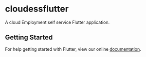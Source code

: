 # cloudessflutter

A cloud Employment self service Flutter application.

## Getting Started

For help getting started with Flutter, view our online
[documentation](https://flutter.io/).
